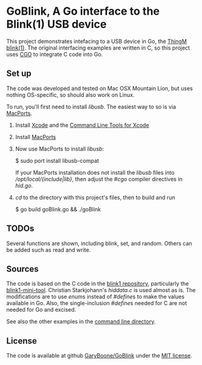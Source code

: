 GoBlink, A Go interface to the Blink(1) USB device
=======

This project demonstrates intefacing to a USB device in Go, the [ThingM blink(1)](http://thingm.com/products/blink-1.html). The original interfacing examples are written in C, so this project uses [CGO](http://golang.org/cmd/cgo/) to integrate C code into Go.

## Set up ##

The code was developed and tested on Mac OSX Mountain Lion, but uses nothing OS-specific, so should also work on Linux. 

To run, you'll first need to install *libusb*. The easiest way to so is via [MacPorts](https://www.macports.org).

1. Install [Xcode](https://developer.apple.com/xcode/) and the [Command Line Tools for Xcode](https://developer.apple.com/downloads/index.action)
2. Install [MacPorts](https://www.macports.org/install.php)
3. Now use MacPorts to install *libusb*:

	$ sudo port install libusb-compat
	
	If your MacPorts installation does not install the *libusb* files into */opt/local/{include|lib}*, then adjust the *#cgo* compiler directives in *hid.go*. 

4. *cd* to the directory with this project's files, then to build and run

	$ go build goBlink.go && ./goBlink


## TODOs ##

Several functions are shown, including blink, set, and random. Others can be added such as read and write.


## Sources ##
The code is based on the C code in the [blink1 repository](https://github.com/todbot/blink1), particularly the [blink1-mini-tool](https://github.com/todbot/blink1/tree/master/commandline/blink1-mini-tool). Christian Starkjohann's *hiddata.c* is used almost as is. The modifications are to use *enum*s instead of *#define*s to make the values available in Go. Also, the single-inclusion *#define*s needed for C are not needed for Go and excised.

See also the other examples in the [command line directory](https://github.com/todbot/blink1/tree/master/commandline). 
 

## License ##
The code is available at github [GaryBoone/GoBlink](https://github.com/GaryBoone/GoBlink) under the [MIT license](http://opensource.org/licenses/mit-license.php).



